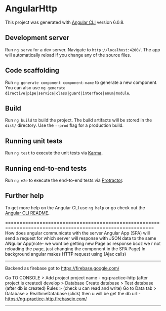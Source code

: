 # AngularHttp

This project was generated with [Angular CLI](https://github.com/angular/angular-cli) version 6.0.8.

## Development server

Run `ng serve` for a dev server. Navigate to `http://localhost:4200/`. The app will automatically reload if you change any of the source files.

## Code scaffolding

Run `ng generate component component-name` to generate a new component. You can also use `ng generate directive|pipe|service|class|guard|interface|enum|module`.

## Build

Run `ng build` to build the project. The build artifacts will be stored in the `dist/` directory. Use the `--prod` flag for a production build.

## Running unit tests

Run `ng test` to execute the unit tests via [Karma](https://karma-runner.github.io).

## Running end-to-end tests

Run `ng e2e` to execute the end-to-end tests via [Protractor](http://www.protractortest.org/).

## Further help

To get more help on the Angular CLI use `ng help` or go check out the [Angular CLI README](https://github.com/angular/angular-cli/blob/master/README.md).

==========================================================================================================
How does angular communicate with the server
Angular App (SPA) will send a request for which server will response  with JSON data
to the same ANgular App(note- we wont be getting new Page as response bcoz we r not reloading
the page, just changing the component in the SPA Page)
In background angular makes HTTP request using (Ajax calls)


------------------------------------------------------------------------------------------------------------
Backend as firebase
got to https://firebase.google.com/

Go TO CONSOLE > Add project
project name - ng-practice-http
(after project is created)
develop > Database
Create database > Test database
(after db is created)
Rules > (check u can read and write)
Go to Data tab > Database > RealtimeDatabase (click)
then u will be get the db url - https://ng-practice-http.firebaseio.com/

------------------------------------------------------------------------------------------------------------

